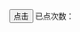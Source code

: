 <!--模拟顶帖-->
<html>
<head>
<script>
window.onload=function(){
var x=0;
var oSpan=document.getElementById('num');
var oBtn=document.getElementById('btn');
oSpan.innerHTML = x;
oBtn.onclick=function()
{
     x++;
     oSpan.innerHTML = x;
}
}
</script>
</head>
<body>
<input id='btn' type="button" value="点击" />
已点次数：
<span id='num'></span>
</body>
</html>
